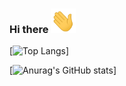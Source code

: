 ### Hi there <img src="https://raw.githubusercontent.com/parth-27/parth-27/master/Hi.gif" width="40px">

[![Top Langs](https://github-readme-stats.vercel.app/api/top-langs/?username=vietbuiminh&layout=compact&hide_border=true)]

[![Anurag's GitHub stats](https://github-readme-stats.vercel.app/api?username=vietbuiminh&hide_border=true)]


<!--
**vietbuiminh/vietbuiminh** is a ✨ _special_ ✨ repository because its `README.md` (this file) appears on your GitHub profile.

Here are some ideas to get you started:

- 🔭 I’m currently working on ...
- 🌱 I’m currently learning ...
- 👯 I’m looking to collaborate on ...
- 🤔 I’m looking for help with ...
- 💬 Ask me about ...
- 📫 How to reach me: ...
- 😄 Pronouns: ...
- ⚡ Fun fact: ...
-->

